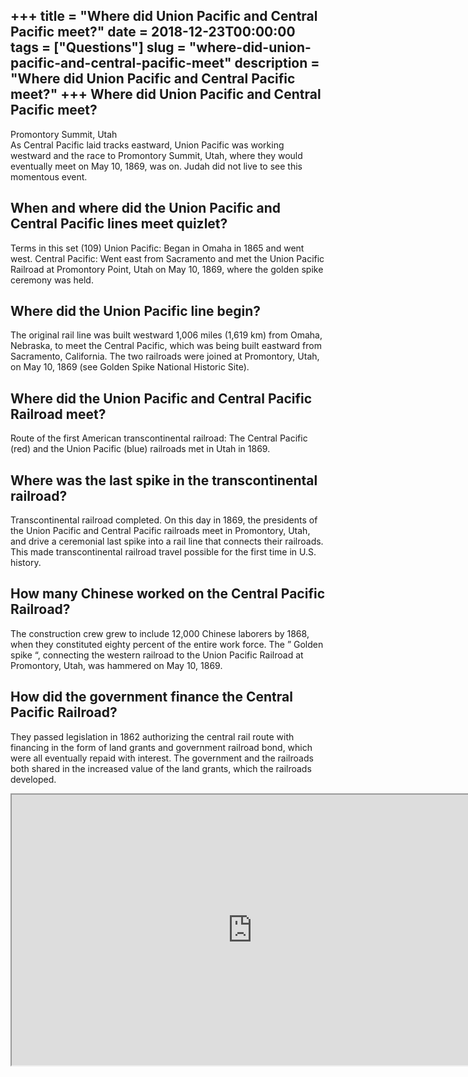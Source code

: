 +++
title = "Where did Union Pacific and Central Pacific meet?"
date = 2018-12-23T00:00:00
tags = ["Questions"]
slug = "where-did-union-pacific-and-central-pacific-meet"
description = "Where did Union Pacific and Central Pacific meet?"
+++
Where did Union Pacific and Central Pacific meet?
-------------------------------------------------

Promontory Summit, Utah  
As Central Pacific laid tracks eastward, Union Pacific was working westward and the race to Promontory Summit, Utah, where they would eventually meet on May 10, 1869, was on. Judah did not live to see this momentous event.

When and where did the Union Pacific and Central Pacific lines meet quizlet?
----------------------------------------------------------------------------

Terms in this set (109) Union Pacific: Began in Omaha in 1865 and went west. Central Pacific: Went east from Sacramento and met the Union Pacific Railroad at Promontory Point, Utah on May 10, 1869, where the golden spike ceremony was held.

Where did the Union Pacific line begin?
---------------------------------------

The original rail line was built westward 1,006 miles (1,619 km) from Omaha, Nebraska, to meet the Central Pacific, which was being built eastward from Sacramento, California. The two railroads were joined at Promontory, Utah, on May 10, 1869 (see Golden Spike National Historic Site).

Where did the Union Pacific and Central Pacific Railroad meet?
--------------------------------------------------------------

Route of the first American transcontinental railroad: The Central Pacific (red) and the Union Pacific (blue) railroads met in Utah in 1869.

Where was the last spike in the transcontinental railroad?
----------------------------------------------------------

Transcontinental railroad completed. On this day in 1869, the presidents of the Union Pacific and Central Pacific railroads meet in Promontory, Utah, and drive a ceremonial last spike into a rail line that connects their railroads. This made transcontinental railroad travel possible for the first time in U.S. history.

How many Chinese worked on the Central Pacific Railroad?
--------------------------------------------------------

The construction crew grew to include 12,000 Chinese laborers by 1868, when they constituted eighty percent of the entire work force. The ” Golden spike “, connecting the western railroad to the Union Pacific Railroad at Promontory, Utah, was hammered on May 10, 1869.

How did the government finance the Central Pacific Railroad?
------------------------------------------------------------

They passed legislation in 1862 authorizing the central rail route with financing in the form of land grants and government railroad bond, which were all eventually repaid with interest. The government and the railroads both shared in the increased value of the land grants, which the railroads developed.

<iframe allow="accelerometer; autoplay; clipboard-write; encrypted-media; gyroscope; picture-in-picture" allowfullscreen="" class="__youtube_prefs__  epyt-is-override  no-lazyload" data-no-lazy="1" data-origheight="433" data-origwidth="770" data-skipgform_ajax_framebjll="" height="433" id="_ytid_40474" loading="lazy" src="https://www.youtube.com/embed/-QnNhzvwNZI?enablejsapi=1&autoplay=0&cc_load_policy=0&cc_lang_pref=&iv_load_policy=1&loop=0&modestbranding=0&rel=1&fs=1&playsinline=0&autohide=2&theme=dark&color=red&controls=1&" title="YouTube player" width="770"></iframe>